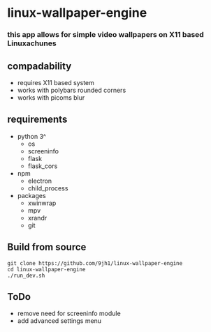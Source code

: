 # linux-wallpaper-engine
### this app allows for simple video wallpapers on X11 based Linuxachunes 
## compadability 
- requires X11 based system
- works with polybars rounded corners
- works with picoms blur

## requirements
- python 3^ 
    - os
    - screeninfo 
    - flask
    - flask_cors
- npm 
    - electron
    - child_process
- packages
    - xwinwrap
    - mpv
    - xrandr
    - git
## Build from source 
```
git clone https://github.com/9jh1/linux-wallpaper-engine
cd linux-wallpaper-engine
./run_dev.sh
```
## ToDo
- remove need for screeninfo module
- add advanced settings menu